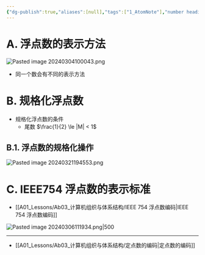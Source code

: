 ```yaml
---
{"dg-publish":true,"aliases":[null],"tags":["1_AtomNote"],"number headings":"auto, first-level 1, max 6, A.1.","Created-Date":"2024-03-04 09:35:13","Modified-Date":"2024-04-18 11:53:22","permalink":"/A01_Lessons/Ab03_计算机组织与体系结构/浮点数的编码/","dgPassFrontmatter":true}
---
```





# A. 浮点数的表示方法

![Pasted image 20240304100043.png](/img/user/Z02_ObFiles/Attachments/Pasted%20image%2020240304100043.png)


- 同一个数会有不同的表示方法




# B. 规格化浮点数


- 规格化浮点数的条件
	- 尾数 $\frac{1}{2} \le |M| < 1$




## B.1. 浮点数的规格化操作



![Pasted image 20240321194553.png](/img/user/Z02_ObFiles/Attachments/Pasted%20image%2020240321194553.png)




# C. IEEE754 浮点数的表示标准

- [[A01_Lessons/Ab03_计算机组织与体系结构/IEEE 754 浮点数编码\|IEEE 754 浮点数编码]]


![Pasted image 20240306111934.png|500](/img/user/Z02_ObFiles/Attachments/Pasted%20image%2020240306111934.png)







	

---

- [[A01_Lessons/Ab03_计算机组织与体系结构/定点数的编码\|定点数的编码]]